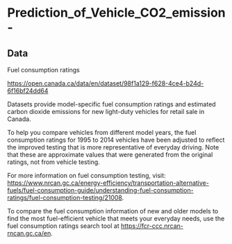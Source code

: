 # Prediction_of_Vehicle_CO2_emission-

## Data
Fuel consumption ratings

https://open.canada.ca/data/en/dataset/98f1a129-f628-4ce4-b24d-6f16bf24dd64

Datasets provide model-specific fuel consumption ratings and estimated carbon dioxide emissions for new light-duty vehicles for retail sale in Canada.

To help you compare vehicles from different model years, the fuel consumption ratings for 1995 to 2014 vehicles have been adjusted to reflect the improved testing that is more representative of everyday driving. Note that these are approximate values that were generated from the original ratings, not from vehicle testing.

For more information on fuel consumption testing, visit: https://www.nrcan.gc.ca/energy-efficiency/transportation-alternative-fuels/fuel-consumption-guide/understanding-fuel-consumption-ratings/fuel-consumption-testing/21008.

To compare the fuel consumption information of new and older models to find the most fuel-efficient vehicle that meets your everyday needs, use the fuel consumption ratings search tool at https://fcr-ccc.nrcan-rncan.gc.ca/en.

